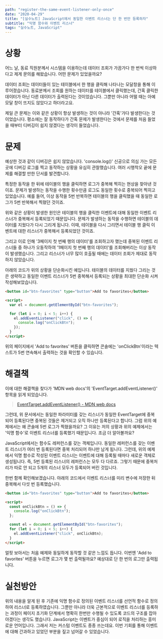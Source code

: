 ```yaml
---
path: "register-the-same-event-listener-only-once"
date: "2020-04-29"
title: "[실수노트] JavaScript에서 동일한 이벤트 리스너는 단 한 번만 등록하자"
subtitle: "익명 함수와 이벤트 리스너"
tags: "실수노트, JavaScript"
---
```


# 상황

어느 날, 동료 직원분께서 시스템을 이용하는데 데이터 조회가 가끔가다 한 번씩 이상하다고 제게 문의를 해왔습니다. 어떤 문제가 있었을까요?

데이터 조회는 데이터들이 있는 테이블에서 한 행을 클릭해 나타나는 모달창을 통해 이루어졌습니다. 동료분께서 조회를 원하는 데이터를 테이블에서 클릭했는데, 간혹 클릭한 데이터가 아닌 다른 데이터가 출력된다는 것이었습니다. 그뿐만 아니라 어떨 때는 아예 모달 창이 뜨지도 않았다고 하더라고요.

제일 큰 문제는 이와 같은 상황이 항상 발생하는 것이 아니라 '간혹'가다 발생한다는 것이었습니다. 평소에는 잘 동작하다가 간혹 문제가 발생한다는 것에서 문제를 처음 들었을 때부터 디버깅이 쉽지 않겠다는 생각이 들었습니다.

# 문제

예상한 것과 같이 디버깅은 쉽지 않았습니다. 'console.log()' 신공으로 의심 가는 모든 곳에 디버깅 로그를 찍고 동작하는 상황을 유심히 관찰했습니다. 여러 시행착오 끝에 문제를 해결할 만한 단서를 발견합니다.

특정한 동작을 한 뒤에 테이블의 행을 클릭하면 로그가 중복해 찍히는 현상을 찾아낸 것이죠. 문제가 발생하는 동작을 수행한 횟수만큼 로그도 동일한 횟수로 중복되어 찍히고 있었습니다. 예를 들어, 이상 동작을 5번 반복하면 테이블의 행을 클릭했을 때 동일한 로그가 5번 반복해서 찍혔던 것이죠.

위와 같은 상황이 발생한 원인은 테이블의 행을 클릭한 이벤트에 대해 동일한 이벤트 리스너가 중복해서 등록되었기 때문입니다. 문제가 발생하는 동작을 수행하면 테이블의 데이터를 지웠다가 다시 그리게 됩니다. 이때, 테이블을 다시 그리면서 테이블 행 클릭 이벤트에 대한 리스너가 중복해서 등록되었던 것이죠.

그리고 이로 인해 '3페이지 첫 번째 행의 데이터'를 조회하고자 했는데 중복된 이벤트 리스너들 중 하나가 오동작하여 '1페이지 첫 번째 행의 데이터'를 조회해버리는 이상 동작이 발생했습니다. 그리고 리스너가 너무 많이 호출될 때에는 데이터 조회가 제대로 동작하지 않았습니다.

아래의 코드가 위의 상황을 단순화시킨 예입니다. 테이블의 데이터를 지웠다 그리는 것은 생략하고 동일한 이벤트 리스너가 5번 중복해서 등록되는 상황을 최대한 단순화 시켜 작성해보았습니다.

```html
<button id="btn-favorites" type="button">Add to favorites</button>

<script>
  var el = document.getElementById("btn-favorites");

  for (let i = 0; i < 5; i++) {
    el.addEventListener("click", () => {
      console.log("onClickBtn");
    });
  }
</script>
```

위의 페이지에서 'Add to favorites' 버튼을 클릭하면 콘솔에는 'onClickBtn'이라는 텍스트가 5번 연속해서 출력하는 것을 확인할 수 있습니다.

# 해결책

이에 대한 해결책을 찾다가 'MDN web docs'의 'EventTarget.addEventListener()' 항목을 읽게 되었습니다.

> [EventTarget.addEventListener() - MDN web docs](https://developer.mozilla.org/en-US/docs/Web/API/EventTarget/addEventListener)

그런데, 위 문서에서는 동일한 파라미터를 갖는 리스너가 동일한 EventTarget에 중복되어 등록된다면 중복된 것들은 제거되고 오직 하나만 등록된다고 합니다. 그럼 위의 예제에서는 왜 콘솔에 5번 로그가 찍혔을까요? 그 이유는 저의 상황과 위의 예제에서는 '익명 함수'로 이벤트 리스너를 등록했기 때문입니다. 조금 더 알아볼까요?

JavaScript에서는 함수도 레퍼런스를 갖는 객체입니다. 동일한 레퍼런스를 갖는 이벤트 리스너가 여러 번 등록된다면 중복 처리되어 하나만 남게 됩니다. 그런데, 위의 예제에서 익명 함수로 작성된 이벤트 리스너는 이벤트에 대해 등록될 때마다 새로운 객체로 생성됩니다. 즉, 5번 등록된 리스너의 레퍼런스는 모두 다 다르죠. 그렇기 때문에 중복처리가 따로 안 되고 5개의 리스너 모두가 등록되어 버린 것입니다.

한번 함께 확인해보겠습니다. 아래의 코드에서 이벤트 리스너를 미리 변수에 저장한 뒤 중복해서 다섯 번 등록했습니다.

```html
<button id="btn-favorites" type="button">Add to favorites</button>

<script>
  const onClickBtn = () => {
    console.log("onClickBtn");
  };

  const el = document.getElementById("btn-favorites");
  for (let i = 0; i < 5; i++) {
    el.addEventListener("click", onClickBtn);
  }
</script>
```

얼핏 보아서는 처음 예제와 동일하게 동작할 것 같은 느낌도 듭니다. 이번엔 'Add to favorites' 버튼을 누르면 로그가 몇 번 출력될까요? 예상대로 단 한 번의 로그만 출력됩니다.

# 실천방안

위의 내용을 알게 된 후 기존에 익명 함수로 정의된 이벤트 리스너를 선언적 함수로 정의하여 리스너로 등록하였습니다. 그뿐만 아니라 더욱 근본적으로 이벤트 리스너를 등록하는 과정이 페이지 초기화 단계에서 명확히 한번만 수행될 수 있도록 코드의 구조를 잡아야겠다는 생각도 했습니다. JavaScript는 이벤트가 중심이 되어 로직을 처리하는 흥미로운 언어입니다. 그래서 저는 커스텀 이벤트도 종종 쓰는데요. 이번 기회를 통해 이벤트에 대해 간과하고 있었던 부분을 짚고 넘어갈 수 있었습니다.
